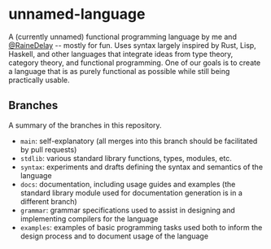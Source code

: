 # unnamed-language

A (currently unnamed) functional programming language by me and
[@RaineDelay](https://github.com/RaineDelay) -- mostly for fun. Uses syntax
largely inspired by Rust, Lisp, Haskell, and other languages that integrate
ideas from type theory, category theory, and functional programming. One of our
goals is to create a language that is as purely functional as possible while
still being practically usable.

## Branches

A summary of the branches in this repository.

- `main`: self-explanatory (all merges into this branch should be facilitated
  by pull requests)
- `stdlib`: various standard library functions, types, modules, etc.
- `syntax`: experiments and drafts defining the syntax and semantics of the
  language
- `docs`: documentation, including usage guides and examples (the standard
  library module used for documentation generation is in a different branch)
- `grammar`: grammar specifications used to assist in designing and
  implementing compilers for the language
- `examples`: examples of basic programming tasks used both to inform the
  design process and to document usage of the language

